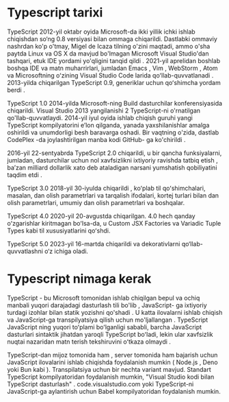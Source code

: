 # Typescript tarixi

TypeScript 2012-yil oktabr oyida Microsoft-da ikki yillik ichki ishlab chiqishdan so‘ng 0.8 versiyasi bilan ommaga chiqarildi. Dastlabki ommaviy nashrdan ko'p o'tmay, Migel de Icaza tilning o'zini maqtadi, ammo o'sha paytda Linux va OS X da mavjud bo'lmagan Microsoft Visual Studio'dan tashqari, etuk IDE yordami yo'qligini tanqid qildi . 2021-yil aprelidan boshlab boshqa IDE va ​​matn muharrirlari, jumladan Emacs , Vim , WebStorm , Atom va Microsoftning oʻzining Visual Studio Code larida qoʻllab-quvvatlanadi . 2013-yilda chiqarilgan TypeScript 0.9, generiklar uchun qoʻshimcha yordam berdi .

TypeScript 1.0 2014-yilda Microsoft-ning Build dasturchilar konferensiyasida chiqarildi. Visual Studio 2013 yangilanishi 2 TypeScript-ni o'rnatilgan qo'llab-quvvatlaydi. 2014-yil iyul oyida ishlab chiqish guruhi yangi TypeScript kompilyatorini eʼlon qilganda, yanada yaxshilanishlar amalga oshirildi va unumdorligi besh baravarga oshadi. Bir vaqtning o'zida, dastlab CodePlex -da joylashtirilgan manba kodi GitHub- ga ko'chirildi .

2016-yil 22-sentyabrda TypeScript 2.0 chiqarildi, u bir qancha funksiyalarni, jumladan, dasturchilar uchun nol xavfsizlikni ixtiyoriy ravishda tatbiq etish , baʼzan milliard dollarlik xato deb ataladigan narsani yumshatish qobiliyatini taqdim etdi .

TypeScript 3.0 2018-yil 30-iyulda chiqarildi , koʻplab til qoʻshimchalari, masalan, dan olish parametrlari va tarqalish ifodalari, kortej turlari bilan dan olish parametrlari, umumiy dan olish parametrlari va boshqalar.

TypeScript 4.0 2020-yil 20-avgustda chiqarilgan. 4.0 hech qanday oʻzgarishlar kiritmagan boʻlsa-da, u Custom JSX Factories va Variadic Tuple Types kabi til xususiyatlarini qoʻshdi.

TypeScript 5.0 2023-yil 16-martda chiqarildi va dekorativlarni qo‘llab-quvvatlashni o‘z ichiga oladi.

# Typescript nimaga kerak

TypeScript - bu Microsoft tomonidan ishlab chiqilgan bepul va ochiq manbali yuqori darajadagi dasturlash tili bo'lib , JavaScript- ga ixtiyoriy turdagi izohlar bilan statik yozishni qo'shadi . U katta ilovalarni ishlab chiqish va JavaScript-ga transpilyatsiya qilish uchun mo'ljallangan . TypeScript JavaScript ning yuqori toʻplami boʻlganligi sababli, barcha JavaScript dasturlari sintaktik jihatdan yaroqli TypeScript boʻladi, lekin ular xavfsizlik nuqtai nazaridan matn terish tekshiruvini oʻtkaza olmaydi .

TypeScript-dan mijoz tomonida ham , server tomonida ham bajarish uchun JavaScript ilovalarini ishlab chiqishda foydalanish mumkin ( Node.js , Deno yoki Bun kabi ). Transpilatsiya uchun bir nechta variant mavjud. Standart TypeScript kompilyatoridan foydalanish mumkin, "Visual Studio kodi bilan TypeScript dasturlash" . code.visualstudio.com yoki TypeScript-ni JavaScript-ga aylantirish uchun Babel kompilyatoridan foydalanish mumkin.
